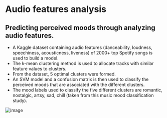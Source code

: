 # Audio features analysis

## Predicting perceived moods through analyzing audio features.

- A Kaggle dataset containing audio features (danceability, loudness, speechiness, acousticness, liveness)  of 2000+ top Spotify songs is used to build a model.
- The k-mean clustering method is used to allocate tracks with similar feature values to clusters.
- From the dataset, 5 optimal clusters were formed.
- An SVM model and a confusion matrix is then used to classify the perceived moods that are associated with the different clusters.
- The mood labels used to classify the five different clusters are romantic, nostalgic, artsy, sad, chill (taken from this music mood classification study).

![image](https://user-images.githubusercontent.com/62847225/122662691-92127880-d1b2-11eb-9552-fc060275bd00.png)

